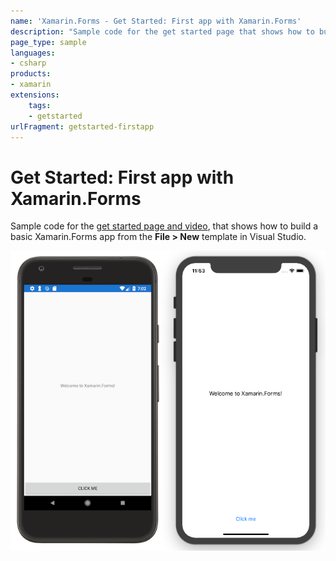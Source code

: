 ```yaml
---
name: 'Xamarin.Forms - Get Started: First app with Xamarin.Forms'
description: "Sample code for the get started page that shows how to build a basic Xamarin.Forms app (get started)"
page_type: sample
languages:
- csharp
products:
- xamarin
extensions:
    tags:
    - getstarted
urlFragment: getstarted-firstapp
---
```

# Get Started: First app with Xamarin.Forms

Sample code for the [get started page and video](https://docs.microsoft.com/xamarin/xamarin-forms/get-started/first-app/), that shows how to build a basic Xamarin.Forms app from the **File > New** template in Visual Studio.

![Screenshots of the sample on Android and iOS](Screenshots/all.png)
